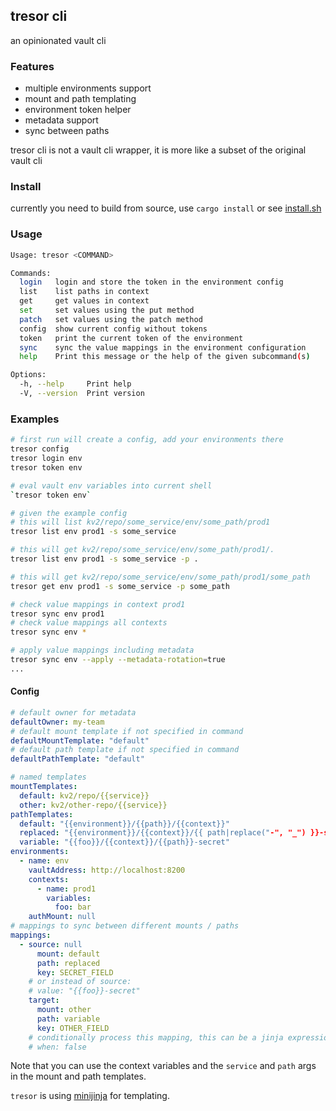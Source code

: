## tresor cli

an opinionated vault cli

### Features

- multiple environments support
- mount and path templating
- environment token helper
- metadata support
- sync between paths

tresor cli is not a vault cli wrapper, it is more like a subset of the original vault cli

### Install

currently you need to build from source, use `cargo install` or see [install.sh](install.sh)

### Usage

```sh
Usage: tresor <COMMAND>

Commands:
  login   login and store the token in the environment config
  list    list paths in context
  get     get values in context
  set     set values using the put method
  patch   set values using the patch method
  config  show current config without tokens
  token   print the current token of the environment
  sync    sync the value mappings in the environment configuration
  help    Print this message or the help of the given subcommand(s)

Options:
  -h, --help     Print help
  -V, --version  Print version
```

### Examples

```sh
# first run will create a config, add your environments there
tresor config
tresor login env
tresor token env

# eval vault env variables into current shell
`tresor token env`

# given the example config
# this will list kv2/repo/some_service/env/some_path/prod1
tresor list env prod1 -s some_service

# this will get kv2/repo/some_service/env/some_path/prod1/.
tresor list env prod1 -s some_service -p .

# this will get kv2/repo/some_service/env/some_path/prod1/some_path
tresor get env prod1 -s some_service -p some_path

# check value mappings in context prod1
tresor sync env prod1
# check value mappings all contexts
tresor sync env *

# apply value mappings including metadata
tresor sync env --apply --metadata-rotation=true
...
```

#### Config

```yaml
# default owner for metadata
defaultOwner: my-team
# default mount template if not specified in command
defaultMountTemplate: "default"
# default path template if not specified in command
defaultPathTemplate: "default"

# named templates
mountTemplates:
  default: kv2/repo/{{service}}
  other: kv2/other-repo/{{service}}
pathTemplates:
  default: "{{environment}}/{{path}}/{{context}}"
  replaced: "{{environment}}/{{context}}/{{ path|replace("-", "_") }}-secret"
  variable: "{{foo}}/{{context}}/{{path}}-secret"
environments:
  - name: env
    vaultAddress: http://localhost:8200
    contexts:
      - name: prod1
        variables:
          foo: bar
    authMount: null
# mappings to sync between different mounts / paths
mappings:
  - source: null
      mount: default
      path: replaced
      key: SECRET_FIELD
    # or instead of source:
    # value: "{{foo}}-secret"
    target:
      mount: other
      path: variable
      key: OTHER_FIELD
    # conditionally process this mapping, this can be a jinja expression
    # when: false
```

Note that you can use the context variables and the `service` and `path` args in the mount and path templates.

`tresor` is using [minijinja](https://github.com/mitsuhiko/minijinja) for templating.
